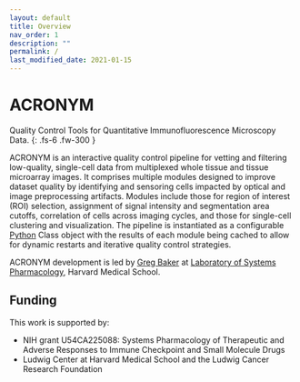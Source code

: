 ```yaml
---
layout: default
title: Overview
nav_order: 1
description: ""
permalink: /
last_modified_date: 2021-01-15
---
```


# ACRONYM

Quality Control Tools for Quantitative Immunofluorescence Microscopy Data.
{: .fs-6 .fw-300 }

ACRONYM is an interactive quality control pipeline for vetting and filtering low-quality, single-cell data from multiplexed whole tissue and tissue microarray images. It comprises multiple modules designed to improve dataset quality by identifying and sensoring cells impacted by optical and image preprocessing artifacts. Modules include those for region of interest (ROI) selection, assignment of signal intensity and segmentation area cutoffs, correlation of cells across imaging cycles, and those for single-cell clustering and visualization. The pipeline is instantiated as a configurable [Python](https://www.python.org) Class object with the results of each module being cached to allow for dynamic restarts and iterative quality control strategies.

ACRONYM development is led by [Greg Baker](https://github.com/gjbaker) at [Laboratory of Systems Pharmacology](https://hits.harvard.edu/the-program/laboratory-of-systems-pharmacology/about/), Harvard Medical School.

## Funding

This work is supported by:

* NIH grant U54CA225088: Systems Pharmacology of Therapeutic and Adverse Responses to Immune Checkpoint and Small Molecule Drugs
* Ludwig Center at Harvard Medical School and the Ludwig Cancer Research Foundation
